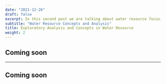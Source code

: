 ```yaml
---
date: "2021-12-26"
draft: false
excerpt: In this second post we are talking about water resource focusing on water quality data. I will explain the concepts and a few important applications in this field.
subtitle: "Water Resource Concepts and Analysis"
title: Exploratory Analysis and Concepts in Water Resource
weight: 2
---
```



## Coming soon


---

## Coming soon


